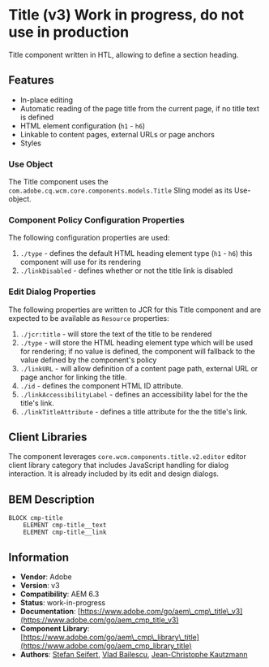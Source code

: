 <!--
Copyright 2021 Adobe

Licensed under the Apache License, Version 2.0 (the "License");
you may not use this file except in compliance with the License.
You may obtain a copy of the License at

    http://www.apache.org/licenses/LICENSE-2.0

Unless required by applicable law or agreed to in writing, software
distributed under the License is distributed on an "AS IS" BASIS,
WITHOUT WARRANTIES OR CONDITIONS OF ANY KIND, either express or implied.
See the License for the specific language governing permissions and
limitations under the License.
-->
Title (v3) Work in progress, do not use in production
====
Title component written in HTL, allowing to define a section heading.

## Features

* In-place editing
* Automatic reading of the page title from the current page, if no title text is defined
* HTML element configuration (`h1` - `h6`)
* Linkable to content pages, external URLs or page anchors
* Styles

### Use Object
The Title component uses the `com.adobe.cq.wcm.core.components.models.Title` Sling model as its Use-object.

### Component Policy Configuration Properties
The following configuration properties are used:

1. `./type` - defines the default HTML heading element type (`h1` - `h6`) this component will use for its rendering
2. `./linkDisabled` - defines whether or not the title link is disabled

### Edit Dialog Properties
The following properties are written to JCR for this Title component and are expected to be available as `Resource` properties:

1. `./jcr:title` - will store the text of the title to be rendered
2. `./type` - will store the HTML heading element type which will be used for rendering; if no value is defined, the component will fallback
to the value defined by the component's policy
3. `./linkURL` - will allow definition of a content page path, external URL or page anchor for linking the title.
4. `./id` - defines the component HTML ID attribute.
5. `./linkAccessibilityLabel` - defines an accessibility label for the the title's link.
6. `./linkTitleAttribute` - defines a title attribute for the the title's link.

## Client Libraries
The component leverages `core.wcm.components.title.v2.editor` editor client library category that includes JavaScript
handling for dialog interaction. It is already included by its edit and design dialogs.

## BEM Description
```
BLOCK cmp-title
    ELEMENT cmp-title__text
    ELEMENT cmp-title__link
```

## Information
* **Vendor**: Adobe
* **Version**: v3
* **Compatibility**: AEM 6.3
* **Status**: work-in-progress
* **Documentation**: [https://www.adobe.com/go/aem\_cmp\_title\_v3](https://www.adobe.com/go/aem_cmp_title_v3)
* **Component Library**: [https://www.adobe.com/go/aem\_cmp\_library\_title](https://www.adobe.com/go/aem_cmp_library_title)
* **Authors**: [Stefan Seifert](https://github.com/stefanseifert), [Vlad Bailescu](https://github.com/vladbailescu), [Jean-Christophe Kautzmann](https://github.com/jckautzmann)
